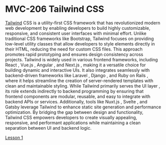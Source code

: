 # MVC-206 Tailwind CSS
[Tailwind](https://tailwindcss.com/) CSS is a utility-first CSS framework that has revolutionized modern web development by enabling developers to build highly customizable, responsive, and consistent user interfaces with minimal effort. Unlike traditional CSS frameworks like Bootstrap, Tailwind focuses on providing low-level utility classes that allow developers to style elements directly in their HTML, reducing the need for custom CSS files. This approach promotes rapid prototyping and ensures design consistency across projects. Tailwind is widely used in various frontend frameworks, including React , Vue.js , Angular , and Next.js , making it a versatile choice for building dynamic and interactive UIs. It also integrates seamlessly with backend-driven frameworks like Laravel , Django , and Ruby on Rails , where it helps streamline the creation of server-rendered templates with clean and maintainable styling. While Tailwind primarily serves the UI layer , its role extends indirectly to backend programming by ensuring that frontend components are modular, reusable, and easy to integrate with backend APIs or services. Additionally, tools like Nuxt.js , Svelte , and Gatsby leverage Tailwind to enhance static site generation and performance optimization. By bridging the gap between design and functionality, Tailwind CSS empowers developers to create visually appealing, responsive, and performant applications while maintaining a clean separation between UI and backend logic.

[Lesson 1 ](Lesson_01/Readme.md)
